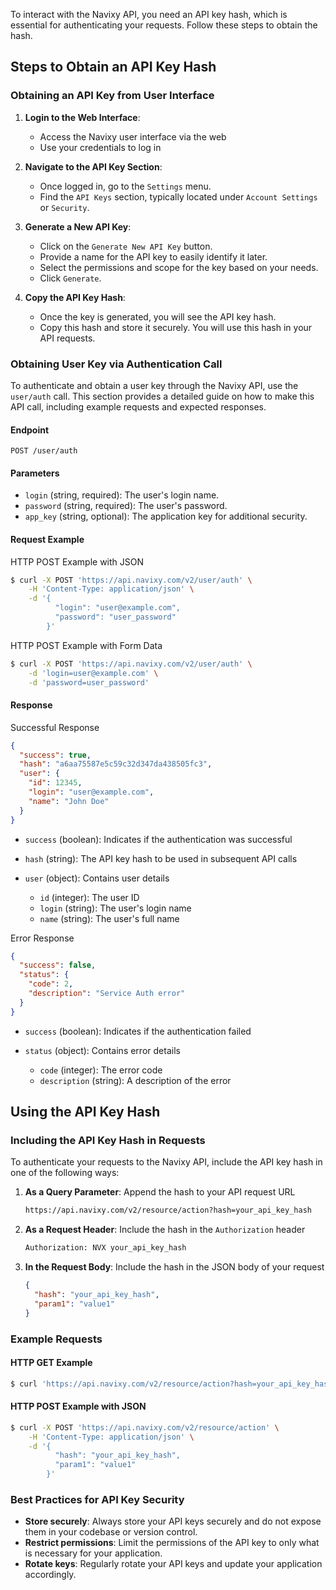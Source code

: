 
To interact with the Navixy API, you need an API key hash, which is essential for authenticating your requests. Follow these steps to obtain the hash.

## Steps to Obtain an API Key Hash

### Obtaining an API Key from User Interface

1. **Login to the Web Interface**:
    - Access the Navixy user interface via the web
    - Use your credentials to log in

2. **Navigate to the API Key Section**:
    - Once logged in, go to the `Settings` menu.
    - Find the `API Keys` section, typically located under `Account Settings` or `Security`.

3. **Generate a New API Key**:
    - Click on the `Generate New API Key` button.
    - Provide a name for the API key to easily identify it later.
    - Select the permissions and scope for the key based on your needs.
    - Click `Generate`.

4. **Copy the API Key Hash**:
    - Once the key is generated, you will see the API key hash.
    - Copy this hash and store it securely. You will use this hash in your API requests.

### Obtaining User Key via Authentication Call

To authenticate and obtain a user key through the Navixy API, use the `user/auth` call. This section provides a detailed guide on how to make this API call, including example requests and expected responses.

#### Endpoint

```
POST /user/auth
```

#### Parameters

- `login` (string, required): The user's login name.
- `password` (string, required): The user's password.
- `app_key` (string, optional): The application key for additional security.

#### Request Example

HTTP POST Example with JSON

```sh
$ curl -X POST 'https://api.navixy.com/v2/user/auth' \
    -H 'Content-Type: application/json' \
    -d '{
          "login": "user@example.com",
          "password": "user_password"
        }'
```

HTTP POST Example with Form Data

```sh
$ curl -X POST 'https://api.navixy.com/v2/user/auth' \
    -d 'login=user@example.com' \
    -d 'password=user_password'
```

#### Response

Successful Response

```json
{
  "success": true,
  "hash": "a6aa75587e5c59c32d347da438505fc3",
  "user": {
    "id": 12345,
    "login": "user@example.com",
    "name": "John Doe"
  }
}
```

- `success` (boolean): Indicates if the authentication was successful
- `hash` (string): The API key hash to be used in subsequent API calls
- `user` (object): Contains user details

    * `id` (integer): The user ID
    * `login` (string): The user's login name
    * `name` (string): The user's full name

Error Response

```json
{
  "success": false,
  "status": {
    "code": 2,
    "description": "Service Auth error"
  }
}
```

- `success` (boolean): Indicates if the authentication failed
- `status` (object): Contains error details
    
    * `code` (integer): The error code
    * `description` (string): A description of the error


## Using the API Key Hash

### Including the API Key Hash in Requests

To authenticate your requests to the Navixy API, include the API key hash in one of the following ways:

1. **As a Query Parameter**: Append the hash to your API request URL
   ```sh
   https://api.navixy.com/v2/resource/action?hash=your_api_key_hash
   ```

2. **As a Request Header**: Include the hash in the `Authorization` header
   ```sh
   Authorization: NVX your_api_key_hash
   ```

3. **In the Request Body**: Include the hash in the JSON body of your request
   ```json
   {
     "hash": "your_api_key_hash",
     "param1": "value1"
   }
   ```

### Example Requests

#### HTTP GET Example

```sh
$ curl 'https://api.navixy.com/v2/resource/action?hash=your_api_key_hash'
```

#### HTTP POST Example with JSON

```sh
$ curl -X POST 'https://api.navixy.com/v2/resource/action' \
    -H 'Content-Type: application/json' \
    -d '{
          "hash": "your_api_key_hash",
          "param1": "value1"
        }'
```

### Best Practices for API Key Security

- **Store securely**: Always store your API keys securely and do not expose them in your codebase or version control.
- **Restrict permissions**: Limit the permissions of the API key to only what is necessary for your application.
- **Rotate keys**: Regularly rotate your API keys and update your application accordingly.

